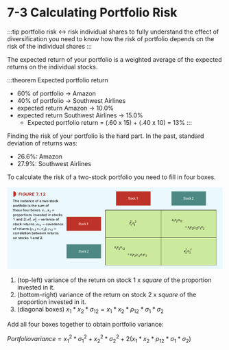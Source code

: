 # 7-3 Calculating Portfolio Risk
:::tip portfolio risk <-> risk individual shares
to fully understand the effect of diversification you need to know how the risk of portfolio depends on the risk of the individual shares
:::

The expected return of your portfolio is a weighted average of the expected returns on the individual stocks.

:::theorem Expected portfolio return
+ 60% of portfolio -> Amazon
+ 40% of portfolio -> Southwest Airlines
+ expected return Amazon -> 10.0%
+ expected return Southwest Airlines -> 15.0%
    + Expected portfolio return = (.60 x 15) + (.40 x 10) = 13%
:::

Finding the risk of your portfolio is the hard part. In the past, standard deviation of returns was:
+ 26.6%: Amazon
+ 27.9%: Southwest Airlines

To calculate the risk of a two-stock portfolio you need to fill in four boxes.

![twostockrisk](../img/twostockrisk.png)

1. (top-left) variance of the return on stock 1 x *square* of the proportion invested in it.
2. (bottom-right) variance of the return on stock 2 x *square* of the proportion invested in it.
3. (diagonal boxes) $​ x_1*x_2*σ_{12} ​​=  x_1*x_2*​ρ_{​12} * σ_1 *​ σ_2$

Add all four boxes together to obtain portfolio variance:

$Portfolio variance = {x_1}^2 * {σ_1}^2 + {x_2}^2 * {σ_2}^2 + 2(x_1*x_2*ρ​_{12}*σ_1*σ_2)$

